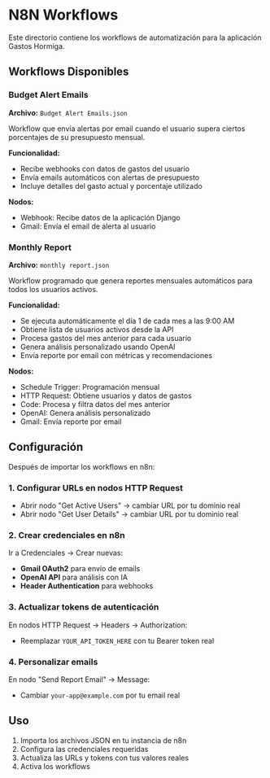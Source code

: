 # N8N Workflows

Este directorio contiene los workflows de automatización para la aplicación Gastos Hormiga.

## Workflows Disponibles

### Budget Alert Emails
**Archivo:** `Budget Alert Emails.json`

Workflow que envía alertas por email cuando el usuario supera ciertos porcentajes de su presupuesto mensual.

**Funcionalidad:**
- Recibe webhooks con datos de gastos del usuario
- Envía emails automáticos con alertas de presupuesto
- Incluye detalles del gasto actual y porcentaje utilizado

**Nodos:**
- Webhook: Recibe datos de la aplicación Django
- Gmail: Envía el email de alerta al usuario

### Monthly Report
**Archivo:** `monthly report.json`

Workflow programado que genera reportes mensuales automáticos para todos los usuarios activos.

**Funcionalidad:**
- Se ejecuta automáticamente el día 1 de cada mes a las 9:00 AM
- Obtiene lista de usuarios activos desde la API
- Procesa gastos del mes anterior para cada usuario
- Genera análisis personalizado usando OpenAI
- Envía reporte por email con métricas y recomendaciones

**Nodos:**
- Schedule Trigger: Programación mensual
- HTTP Request: Obtiene usuarios y datos de gastos
- Code: Procesa y filtra datos del mes anterior
- OpenAI: Genera análisis personalizado
- Gmail: Envía reporte por email

## Configuración

Después de importar los workflows en n8n:

### 1. Configurar URLs en nodos HTTP Request
- Abrir nodo "Get Active Users" → cambiar URL por tu dominio real
- Abrir nodo "Get User Details" → cambiar URL por tu dominio real

### 2. Crear credenciales en n8n
Ir a Credenciales → Crear nuevas:
- **Gmail OAuth2** para envío de emails
- **OpenAI API** para análisis con IA  
- **Header Authentication** para webhooks

### 3. Actualizar tokens de autenticación
En nodos HTTP Request → Headers → Authorization:
- Reemplazar `YOUR_API_TOKEN_HERE` con tu Bearer token real

### 4. Personalizar emails
En nodo "Send Report Email" → Message:
- Cambiar `your-app@example.com` por tu email real

## Uso

1. Importa los archivos JSON en tu instancia de n8n
2. Configura las credenciales requeridas
3. Actualiza las URLs y tokens con tus valores reales
4. Activa los workflows 